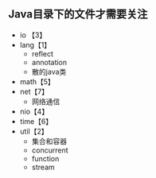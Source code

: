 ## Java目录下的文件才需要关注

- io 【3】
- lang【1】
  - reflect
  - annotation
  - 散的java类
- math【5】
- net【7】
  - 网络通信
- nio【4】
- time【6】
- util【2】
  - 集合和容器
  - concurrent
  - function 
  - stream


